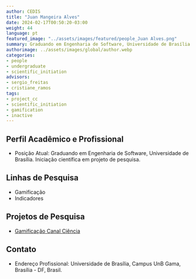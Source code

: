 ```yaml
---
author: CEDIS
title: "Juan Mangeira Alves"
date: 2024-02-17T00:50:20-03:00
weight: 44
language: pt
featured_image: "../assets/images/featured/people_Juan Alves.png"
summary: Graduando em Engenharia de Software, Universidade de Brasília 
authorimage: ../assets/images/global/author.webp
categories: 
- people
- undergraduate
- scientific_initiation
advisors:
- sergio_freitas
- cristiane_ramos
tags: 
- project_cc
- scientific_initiation
- gamification
- inactive
---
```

## Perfil Acadêmico e Profissional
- Posição Atual: Graduando em Engenharia de Software, Universidade de Brasília. Iniciação científica em projeto de pesquisa.

## Linhas de Pesquisa
- Gamificação
- Indicadores

## Projetos de Pesquisa
- [Gamificação Canal Ciência](/projects/canal_ciencia)

## Contato
- Endereço Profissional: Universidade de Brasília, Campus UnB Gama, Brasília - DF, Brasil.